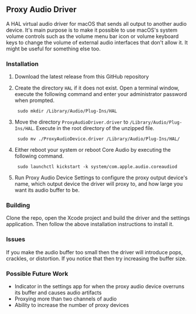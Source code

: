 ## Proxy Audio Driver

A HAL virtual audio driver for macOS that sends all output to another audio device. It's main purpose is to make it possible to use macOS's system volume controls such as the volume menu bar icon or volume keyboard keys to change the volume of external audio interfaces that don't allow it. It might be useful for something else too.

### Installation

1. Download the latest release from this GitHub repository

2. Create the directory `HAL` if it does not exist. Open a terminal window, execute the following command and enter your administrator password when prompted.

        sudo mkdir /Library/Audio/Plug-Ins/HAL

3. Move the directory `ProxyAudioDriver.driver` to `/Library/Audio/Plug-Ins/HAL`. Execute in the root directory of the unzipped file.

        sudo mv ./ProxyAudioDevice.driver /Library/Audio/Plug-Ins/HAL/

4. Either reboot your system or reboot Core Audio by executing the following command.

        sudo launchctl kickstart -k system/com.apple.audio.coreaudiod

5. Run Proxy Audio Device Settings to configure the proxy output device's name, which output device the driver will proxy to, and how large you want its audio buffer to be.


### Building

Clone the repo, open the Xcode project and build the driver and the settings application. Then follow the above installation instructions to install it.


### Issues

If you make the audio buffer too small then the driver will introduce pops, crackles, or distortion. If you notice that then try increasing the buffer size.


### Possible Future Work

- Indicator in the settings app for when the proxy audio device overruns its buffer and causes audio artifacts
- Proxying more than two channels of audio
- Ability to increase the number of proxy devices
